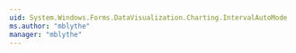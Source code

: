 ```yaml
---
uid: System.Windows.Forms.DataVisualization.Charting.IntervalAutoMode
ms.author: "mblythe"
manager: "mblythe"
---
```

